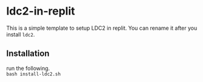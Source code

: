 # ldc2-in-replit
This is a simple template to setup LDC2 in replit.  You can rename it after you install `ldc2`.  

## Installation
run the following.  
`bash install-ldc2.sh`
